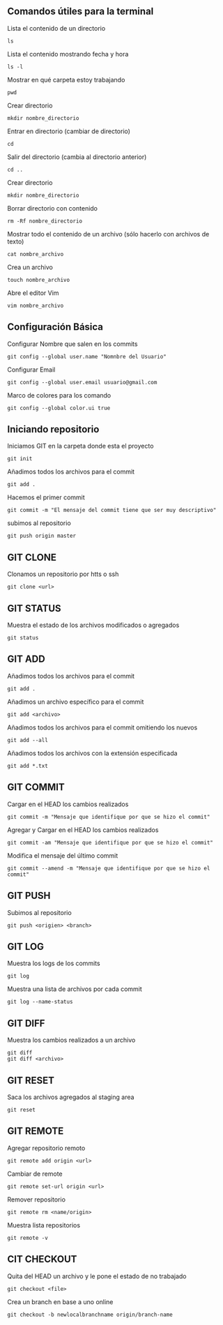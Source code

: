 
## Comandos útiles para la terminal

Lista el contenido de un directorio
```
ls
```
Lista el contenido mostrando fecha y hora
```
ls -l
```
Mostrar en qué carpeta estoy trabajando
```
pwd
```
Crear directorio
```
mkdir nombre_directorio
```
Entrar en directorio (cambiar de directorio)
```
cd
```
Salir del directorio (cambia al directorio anterior)
```
cd ..
```
Crear directorio
```
mkdir nombre_directorio
```
Borrar directorio con contenido
```
rm -Rf nombre_directorio
```
Mostrar todo el contenido de un archivo (sólo hacerlo con archivos de texto)
```
cat nombre_archivo
```
Crea un archivo
```
touch nombre_archivo
```
Abre el editor Vim
```
vim nombre_archivo
```






## Configuración Básica

Configurar Nombre que salen en los commits
```
git config --global user.name "Nomnbre del Usuario"
```
Configurar Email
```
git config --global user.email usuario@gmail.com
```
Marco de colores para los comando
```
git config --global color.ui true
```

## Iniciando repositorio

Iniciamos GIT en la carpeta donde esta el proyecto
```
git init
```
Añadimos todos los archivos para el commit
```
git add .
```
Hacemos el primer commit
```
git commit -m "El mensaje del commit tiene que ser muy descriptivo"
```
subimos al repositorio
```
git push origin master
```

## GIT CLONE

Clonamos un repositorio por htts o ssh
```
git clone <url>
```

## GIT STATUS

Muestra el estado de los archivos modificados o agregados
```
git status
```

## GIT ADD

Añadimos todos los archivos para el commit
```
git add .
```
Añadimos un archivo específico para el commit
```
git add <archivo>
```
Añadimos todos los archivos para el commit omitiendo los nuevos
```
git add --all
```
Añadimos todos los archivos con la extensión especificada
```
git add *.txt
```
## GIT COMMIT

Cargar en el HEAD los cambios realizados
```
git commit -m "Mensaje que identifique por que se hizo el commit"
```
Agregar y Cargar en el HEAD los cambios realizados
```
git commit -am "Mensaje que identifique por que se hizo el commit"
```
Modifica el mensaje del último commit
```
git commit --amend -m "Mensaje que identifique por que se hizo el commit"
```
## GIT PUSH

Subimos al repositorio
```
git push <origien> <branch>
```
## GIT LOG

Muestra los logs de los commits
```
git log
```
Muestra una lista de archivos por cada commit
```
git log --name-status
```
## GIT DIFF

Muestra los cambios realizados a un archivo
```
git diff
git diff <archivo>
```
## GIT RESET

Saca los archivos agregados al staging area
```
git reset
```
## GIT REMOTE

Agregar repositorio remoto
```
git remote add origin <url>
```
Cambiar de remote
```
git remote set-url origin <url>
```
Remover repositorio
```
git remote rm <name/origin>
```
Muestra lista repositorios
```
git remote -v
```
## CIT CHECKOUT


Quita del HEAD un archivo y le pone el estado de no trabajado
```
git checkout <file>
```
Crea un branch en base a uno online
```
git checkout -b newlocalbranchname origin/branch-name
```

